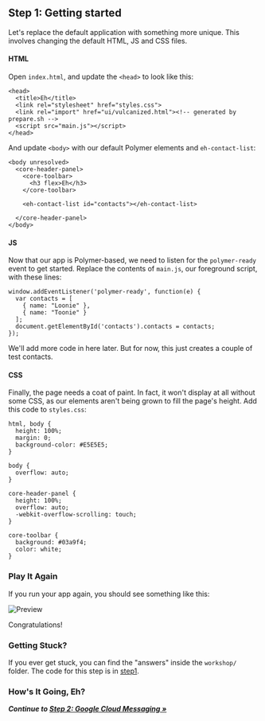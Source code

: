 ## Step 1: Getting started

Let's replace the default application with something more unique. This involves changing the default HTML, JS and CSS files.

#### HTML

Open `index.html`, and update the `<head>` to look like this:

    <head>
      <title>Eh</title>
      <link rel="stylesheet" href="styles.css">
      <link rel="import" href="ui/vulcanized.html"><!-- generated by prepare.sh -->
      <script src="main.js"></script>
    </head>

And update `<body>` with our default Polymer elements and `eh-contact-list`:

    <body unresolved>
      <core-header-panel>
        <core-toolbar>
          <h3 flex>Eh</h3>
        </core-toolbar>

        <eh-contact-list id="contacts"></eh-contact-list>

      </core-header-panel>
    </body>

#### JS

Now that our app is Polymer-based, we need to listen for the `polymer-ready` event to get started. Replace the contents of `main.js`, our foreground script, with these lines:

    window.addEventListener('polymer-ready', function(e) {
      var contacts = [
        { name: "Loonie" },
        { name: "Toonie" }
      ];
      document.getElementById('contacts').contacts = contacts;
    });

We'll add more code in here later. But for now, this just creates a couple of test contacts.

#### CSS

Finally, the page needs a coat of paint. In fact, it won't display at all without some CSS, as our elements aren't being grown to fill the page's height. Add this code to `styles.css`:

    html, body {
      height: 100%;
      margin: 0;
      background-color: #E5E5E5;
    }

    body {
      overflow: auto;
    }

    core-header-panel {
      height: 100%;
      overflow: auto;
      -webkit-overflow-scrolling: touch;
    }

    core-toolbar {
      background: #03a9f4;
      color: white;
    }

### Play It Again

If you run your app again, you should see something like this:

![Preview](https://github.com/MobileChromeApps/workshop-cca-eh/raw/master/docs/assets/step1-preview.png)

Congratulations!

### Getting Stuck?

If you ever get stuck, you can find the "answers" inside the `workshop/` folder.  The code for this step is in [step1](https://github.com/MobileChromeApps/workshop-cca-eh/blob/master/workshop/step1).

### How's It Going, Eh?

_**Continue to [Step 2: Google Cloud Messaging &raquo;](https://github.com/MobileChromeApps/workshop-cca-eh/blob/master/docs/step2.md)**_

